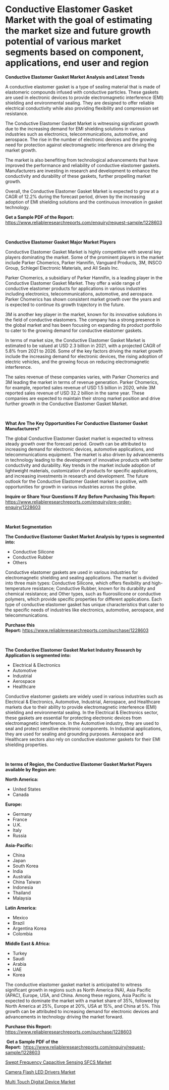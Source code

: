 <p><h1>Conductive Elastomer Gasket Market with the goal of estimating the market size and future growth potential of various market segments based on component, applications, end user and region</h1></p><p><strong>Conductive Elastomer Gasket Market Analysis and Latest Trends</strong></p>
<p><p>A conductive elastomer gasket is a type of sealing material that is made of elastomeric compounds infused with conductive particles. These gaskets are used in electronic devices to provide electromagnetic interference (EMI) shielding and environmental sealing. They are designed to offer reliable electrical conductivity while also providing flexibility and compression set resistance.</p><p>The Conductive Elastomer Gasket Market is witnessing significant growth due to the increasing demand for EMI shielding solutions in various industries such as electronics, telecommunications, automotive, and aerospace. The rise in the number of electronic devices and the growing need for protection against electromagnetic interference are driving the market growth.</p><p>The market is also benefiting from technological advancements that have improved the performance and reliability of conductive elastomer gaskets. Manufacturers are investing in research and development to enhance the conductivity and durability of these gaskets, further propelling market growth.</p><p>Overall, the Conductive Elastomer Gasket Market is expected to grow at a CAGR of 12.2% during the forecast period, driven by the increasing adoption of EMI shielding solutions and the continuous innovation in gasket technology.</p></p>
<p><strong>Get a Sample PDF of the Report:&nbsp;</strong> <a href="https://www.reliableresearchreports.com/enquiry/request-sample/1228603">https://www.reliableresearchreports.com/enquiry/request-sample/1228603</a></p>
<p>&nbsp;</p>
<p><strong>Conductive Elastomer Gasket Major Market Players</strong></p>
<p><p>Conductive Elastomer Gasket Market is highly competitive with several key players dominating the market. Some of the prominent players in the market include Parker Chomerics, Parker Hannifin, Vanguard Products, 3M, INSCO Group, Schlegel Electronic Materials, and All Seals Inc.</p><p>Parker Chomerics, a subsidiary of Parker Hannifin, is a leading player in the Conductive Elastomer Gasket Market. They offer a wide range of conductive elastomer products for applications in various industries including electronics, telecommunications, automotive, and aerospace. Parker Chomerics has shown consistent market growth over the years and is expected to continue its growth trajectory in the future.</p><p>3M is another key player in the market, known for its innovative solutions in the field of conductive elastomers. The company has a strong presence in the global market and has been focusing on expanding its product portfolio to cater to the growing demand for conductive elastomer gaskets.</p><p>In terms of market size, the Conductive Elastomer Gasket Market is estimated to be valued at USD 2.3 billion in 2021, with a projected CAGR of 5.8% from 2021 to 2026. Some of the key factors driving the market growth include the increasing demand for electronic devices, the rising adoption of electric vehicles, and the growing focus on reducing electromagnetic interference.</p><p>The sales revenue of these companies varies, with Parker Chomerics and 3M leading the market in terms of revenue generation. Parker Chomerics, for example, reported sales revenue of USD 1.5 billion in 2020, while 3M reported sales revenue of USD 32.2 billion in the same year. These companies are expected to maintain their strong market position and drive further growth in the Conductive Elastomer Gasket Market.</p></p>
<p>&nbsp;</p>
<p><strong>What Are The Key Opportunities For Conductive Elastomer Gasket Manufacturers?</strong></p>
<p><p>The global Conductive Elastomer Gasket market is expected to witness steady growth over the forecast period. Growth can be attributed to increasing demand for electronic devices, automotive applications, and telecommunications equipment. The market is also driven by advancements in technology leading to the development of innovative products with better conductivity and durability. Key trends in the market include adoption of lightweight materials, customization of products for specific applications, and increasing investments in research and development. The future outlook for the Conductive Elastomer Gasket market is positive, with opportunities for growth in various industries across the globe.</p></p>
<p><strong>Inquire or Share Your Questions If Any Before Purchasing This Report:</strong> <a href="https://www.reliableresearchreports.com/enquiry/pre-order-enquiry/1228603">https://www.reliableresearchreports.com/enquiry/pre-order-enquiry/1228603</a></p>
<p>&nbsp;</p>
<p><strong>Market Segmentation</strong></p>
<p><strong>The Conductive Elastomer Gasket Market Analysis by types is segmented into:</strong></p>
<p><ul><li>Conductive Silicone</li><li>Conductive Rubber</li><li>Others</li></ul></p>
<p><p>Conductive elastomer gaskets are used in various industries for electromagnetic shielding and sealing applications. The market is divided into three main types: Conductive Silicone, which offers flexibility and high-temperature resistance; Conductive Rubber, known for its durability and chemical resistance; and Other types, such as fluorosilicone or conductive polymers, which provide specific properties for different applications. Each type of conductive elastomer gasket has unique characteristics that cater to the specific needs of industries like electronics, automotive, aerospace, and telecommunications.</p></p>
<p><strong>Purchase this Report:&nbsp;</strong><a href="https://www.reliableresearchreports.com/purchase/1228603">https://www.reliableresearchreports.com/purchase/1228603</a></p>
<p>&nbsp;</p>
<p><strong>The Conductive Elastomer Gasket Market Industry Research by Application is segmented into:</strong></p>
<p><ul><li>Electrical & Electronics</li><li>Automotive</li><li>Industrial</li><li>Aerospace</li><li>Healthcare</li></ul></p>
<p><p>Conductive elastomer gaskets are widely used in various industries such as Electrical & Electronics, Automotive, Industrial, Aerospace, and Healthcare markets due to their ability to provide electromagnetic interference (EMI) shielding and environmental sealing. In the Electrical & Electronics sector, these gaskets are essential for protecting electronic devices from electromagnetic interference. In the Automotive industry, they are used to seal and protect sensitive electronic components. In Industrial applications, they are used for sealing and grounding purposes. Aerospace and Healthcare sectors also rely on conductive elastomer gaskets for their EMI shielding properties.</p></p>
<p>&nbsp;</p>
<p><strong>In terms of Region, the Conductive Elastomer Gasket Market Players available by Region are:</strong></p>
<p>
    <p> <strong> North America: </strong>
        <ul>
            <li>United States</li>
            <li>Canada</li>
        </ul>
        </p> 
    <p> <strong> Europe: </strong>
        <ul>
            <li>Germany</li>
            <li>France</li>
            <li>U.K.</li>
            <li>Italy</li>
            <li>Russia</li>
        </ul>
        </p> 
    <p> <strong> Asia-Pacific: </strong>
        <ul>
            <li>China</li>
            <li>Japan</li>
            <li>South Korea</li>
            <li>India</li>
            <li>Australia</li>
            <li>China Taiwan</li>
            <li>Indonesia</li>
            <li>Thailand</li>
            <li>Malaysia</li>
        </ul>
        </p> 
    <p> <strong> Latin America: </strong>
        <ul>
            <li>Mexico</li>
            <li>Brazil</li>
            <li>Argentina Korea</li>
            <li>Colombia</li>
        </ul>
        </p> 
    <p> <strong> Middle East & Africa: </strong>
        <ul>
            <li>Turkey</li>
            <li>Saudi</li>
            <li>Arabia</li>
            <li>UAE</li>
            <li>Korea</li>
        </ul>
    </p>
    </p>
<p><p>The conductive elastomer gasket market is anticipated to witness significant growth in regions such as North America (NA), Asia Pacific (APAC), Europe, USA, and China. Among these regions, Asia Pacific is expected to dominate the market with a market share of 35%, followed by North America at 25%, Europe at 20%, USA at 15%, and China at 5%. This growth can be attributed to increasing demand for electronic devices and advancements in technology driving the market forward.</p></p>
<p><strong>Purchase this Report: </strong><a href="https://www.reliableresearchreports.com/purchase/1228603">https://www.reliableresearchreports.com/purchase/1228603</a></p>
<p>&nbsp;<strong>Get a Sample PDF of the Report:&nbsp;&nbsp;</strong><a href="https://www.reliableresearchreports.com/enquiry/request-sample/1228603">https://www.reliableresearchreports.com/enquiry/request-sample/1228603</a></p>
<p><strong></strong></p>
<p><p><a href="https://view.publitas.com/reportprime-1/swept-frequency-capacitive-sensing-sfcs-market-size-growth-and-forecast-from-2023-2030/">Swept Frequency Capacitive Sensing SFCS Market</a></p><p><a href="https://view.publitas.com/reportprime-1/camera-flash-led-drivers-market-size-furnishes-valuable-information-encompassing-market-share-market-trends-and-projections-spanning-from-2023-to-2030/">Camera Flash LED Drivers Market</a></p><p><a href="https://view.publitas.com/reportprime-1/multi-touch-digital-device-market-size-furnishes-valuable-information-encompassing-market-share-market-trends-and-projections-spanning-from-2023-to-2030/">Multi Touch Digital Device Market</a></p></p>